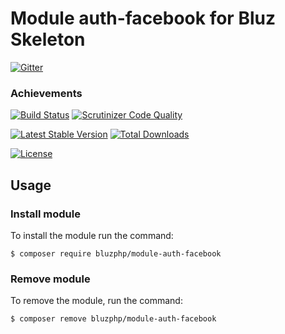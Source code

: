 # Module auth-facebook for Bluz Skeleton

[![Gitter](https://badges.gitter.im/Join%20Chat.svg)](https://gitter.im/bluzphp/main)

### Achievements

[![Build Status](https://travis-ci.org/bluzphp/module-auth-facebook.svg?branch=master)](https://travis-ci.org/bluzphp/module-auth-facebook)
[![Scrutinizer Code Quality](https://scrutinizer-ci.com/g/bluzphp/module-auth-facebook/badges/quality-score.png?b=master)](https://scrutinizer-ci.com/g/bluzphp/module-auth-facebook/?branch=master)

[![Latest Stable Version](https://poser.pugx.org/bluzphp/module-auth-facebook/v/stable)](https://packagist.org/packages/bluzphp/module-auth-facebook)
[![Total Downloads](https://poser.pugx.org/bluzphp/module-auth-facebook/downloads)](https://packagist.org/packages/bluzphp/module-auth-facebook)

[![License](https://poser.pugx.org/bluzphp/module-auth-facebook/license)](https://packagist.org/packages/bluzphp/module-auth-facebook)

Usage
-------------------------
### Install module
To install the module run the command:
  

    $ composer require bluzphp/module-auth-facebook

### Remove module
To remove the module, run the command:
    

    $ composer remove bluzphp/module-auth-facebook
